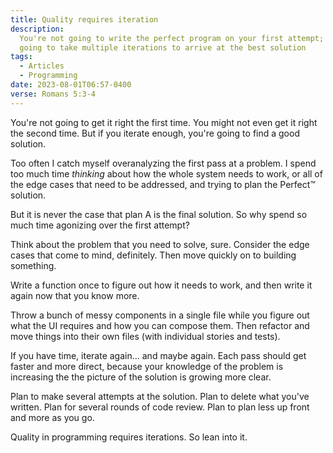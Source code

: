 ```yaml
---
title: Quality requires iteration
description:
  You're not going to write the perfect program on your first attempt; it's
  going to take multiple iterations to arrive at the best solution
tags:
  - Articles
  - Programming
date: 2023-08-01T06:57-0400
verse: Romans 5:3-4
---
```


You're not going to get it right the first time. You might not even get it right
the second time. But if you iterate enough, you're going to find a good
solution.

Too often I catch myself overanalyzing the first pass at a problem. I spend too
much time _thinking_ about how the whole system needs to work, or all of the
edge cases that need to be addressed, and trying to plan the Perfect™ solution.

But it is never the case that plan A is the final solution. So why spend so much
time agonizing over the first attempt?

Think about the problem that you need to solve, sure. Consider the edge cases
that come to mind, definitely. Then move quickly on to building something.

Write a function once to figure out how it needs to work, and then write it
again now that you know more.

Throw a bunch of messy components in a single file while you figure out what the
UI requires and how you can compose them. Then refactor and move things into
their own files (with individual stories and tests).

If you have time, iterate again... and maybe again. Each pass should get faster
and more direct, because your knowledge of the problem is increasing the the
picture of the solution is growing more clear.

Plan to make several attempts at the solution. Plan to delete what you've
written. Plan for several rounds of code review. Plan to plan less up front and
more as you go.

Quality in programming requires iterations. So lean into it.
